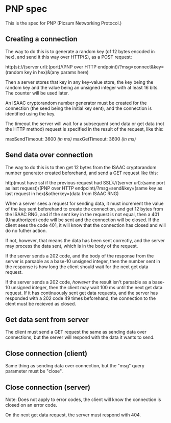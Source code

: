 # PNP spec

This is the spec for PNP (Picsum Networking Protocol.)

## Creating a connection

The way to do this is to generate a random key (of 12 bytes encoded in hex), and send it this way over HTTP(S), as a POST request:

http(s)://(server url):(port)/(PNP over HTTP endpoint)/?msg=connect&key=(random key in hex)&(any params here)

Then a server stores that key in any key-value store, the key being the random key and the value being an unsigned integer with at least 16 bits. The counter will be used later.

An ISAAC cryptorandom number generator must be created for the connection (the seed being the initial key sent), and the connection is identified using the key.

The timeout the server will wait for a subsequent send data or get data (not the HTTP method) request is specified in the result of the request, like this:

maxSendTimeout: 3600 _(in ms)_
maxGetTimeout: 3600 _(in ms)_

## Send data over connection

The way to do this is to then get 12 bytes from the ISAAC cryptorandom number generator created beforehand, and send a GET request like this:

http(must have ssl if the previous request had SSL)://(server url):(same port as last request)/(PNP over HTTP endpoint)/?msg=send&key=(same key as last request in hex)&otherkey=(data from ISAAC RNG)

When a server sees a request for sending data, it must increment the value of the key sent beforehand to create the connection, and get 12 bytes from the ISAAC RNG, and if the sent key in the request is not equal, then a 401 (Unauthorized) code will be sent and the connection will be closed. If the client sees the code 401, it will know that the connection has closed and will do no futher action.

If not, however, that means the data has been sent correctly, and the server may process the data sent, which is in the body of the request.

If the server sends a 202 code, and the body of the response from the server is parsable as a base-10 unsigned integer, then the number sent in the response is how long the client should wait for the next get data request.

If the server sends a 202 code, _however_ the result isn't parsable as a base-10 unsigned integer, then the client may wait 100 ms until the next get data request. If it has continuously sent get data requests, and the server has responded with a 202 code 49 times beforehand, the connection to the clent must be recieved as closed.

## Get data sent from server

The client must send a GET request the same as sending data over connections, but the server will respond with the data it wants to send.

## Close connection (client)

Same thing as sending data over connection, but the "msg" query parameter must be "close".

## Close connection (server)

Note: Does not apply to error codes, the client will know the connection is closed on an error code.

On the next get data request, the server must respond with 404.
